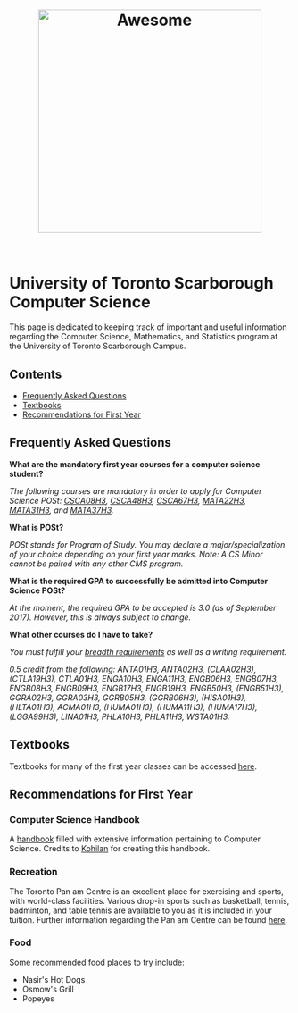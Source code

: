 <h1 align="center">
	<img width="400" src="https://upload.wikimedia.org/wikipedia/commons/thumb/f/f0/2008-07-25_Geese_over_01.svg/2000px-2008-07-25_Geese_over_01.svg.png" alt="Awesome">
	<br>
	<br>
</h1>

# University of Toronto Scarborough Computer Science
This page is dedicated to keeping track of important and useful information regarding the Computer Science, Mathematics, and Statistics program at the University of Toronto Scarborough Campus. 

## Contents

- [Frequently Asked Questions](#frequently-asked-questions)
- [Textbooks](#textbooks)
- [Recommendations for First Year](#recommendations-for-first-year)

## Frequently Asked Questions

**What are the mandatory first year courses for a computer science student?**

*The following courses are mandatory in order to apply for Computer Science POSt: [CSCA08H3](https://utsc.calendar.utoronto.ca/course/CSCA08H3), [CSCA48H3](https://utsc.calendar.utoronto.ca/course/CSCA48H3), [CSCA67H3](https://utsc.calendar.utoronto.ca/course/CSCA67H3), [MATA22H3](https://utsc.calendar.utoronto.ca/course/MATA22H3), [MATA31H3](https://utsc.calendar.utoronto.ca/course/MATA31H3), and [MATA37H3](https://utsc.calendar.utoronto.ca/course/MATA37H3).*

**What is POSt?**

*POSt stands for Program of Study. You may declare a major/specialization of your choice depending on your first year marks.*
*Note: A CS Minor cannot be paired with any other CMS program.*

**What is the required GPA to successfully be admitted into Computer Science POSt?**

*At the moment, the required GPA to be accepted is 3.0 (as of September 2017). However, this is always subject to change.*

**What other courses do I have to take?**

*You must fulfill your [breadth requirements](https://www.utsc.utoronto.ca/aacc/sites/utsc.utoronto.ca.aacc/files/tipsheets/Academic_Advising_Tipsheets/BreadthRequirements.pdf) as well as a writing requirement.*

*0.5 credit from the following: ANTA01H3, ANTA02H3, (CLAA02H3), (CTLA19H3), CTLA01H3, ENGA10H3, ENGA11H3, ENGB06H3, ENGB07H3, ENGB08H3, ENGB09H3, ENGB17H3, ENGB19H3, ENGB50H3, (ENGB51H3), GGRA02H3, GGRA03H3, GGRB05H3, (GGRB06H3), (HISA01H3), (HLTA01H3), ACMA01H3, (HUMA01H3), (HUMA11H3), (HUMA17H3), (LGGA99H3), LINA01H3, PHLA10H3, PHLA11H3, WSTA01H3.*

## Textbooks

Textbooks for many of the first year classes can be accessed [here](https://drive.google.com/open?id=1IF1doyxeuboARPxe9t4Es7kXBN5-eZrf).

## Recommendations for First Year

### Computer Science Handbook

A [handbook](https://github.com/jadenyjw/utsc-cs-frosh/blob/master/computer-science-students.pdf) filled with extensive information pertaining to Computer Science. Credits to [Kohilan](https://github.com/kohilanmohanarajan) for creating this handbook.

### Recreation

The Toronto Pan am Centre is an excellent place for exercising and sports, with world-class facilities. Various drop-in sports such as basketball, tennis, badminton, and table tennis are available to you as it is included in your tuition. Further information regarding the Pan am Centre can be found [here](http://www.utsc.utoronto.ca/athletics/frequently-asked-questions).


### Food

Some recommended food places to try include:

- Nasir's Hot Dogs
- Osmow's Grill
- Popeyes
